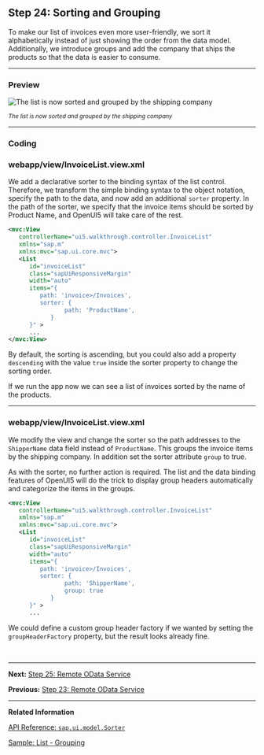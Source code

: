 ## Step 24: Sorting and Grouping

To make our list of invoices even more user-friendly, we sort it alphabetically instead of just showing the order from the data model. Additionally, we introduce groups and add the company that ships the products so that the data is easier to consume.

***

### Preview
  

![](https://sdk.openui5.org/docs/topics/loio33f71b44bb644d1fa2a0ab14f1fcc02a_LowRes.png "The list is now sorted and grouped by the shipping company")

<sup>*The list is now sorted and grouped by the shipping company*</sup>

***

### Coding


### webapp/view/InvoiceList.view.xml

We add a declarative sorter to the binding syntax of the list control. Therefore, we transform the simple binding syntax to the object notation, specify the path to the data, and now add an additional `sorter` property. In the path of the sorter, we specify that the invoice items should be sorted by Product Name, and OpenUI5 will take care of the rest. 

```xml
<mvc:View
   controllerName="ui5.walkthrough.controller.InvoiceList"
   xmlns="sap.m"
   xmlns:mvc="sap.ui.core.mvc">
   <List
      id="invoiceList"
      class="sapUiResponsiveMargin"
      width="auto"
      items="{
         path: 'invoice>/Invoices',
         sorter: {
				path: 'ProductName',
			}
      }" >
      ...
</mvc:View>
```

By default, the sorting is ascending, but you could also add a property `descending` with the value `true` inside the sorter property to change the sorting order.
  
If we run the app now we can see a list of invoices sorted by the name of the products.

***

### webapp/view/InvoiceList.view.xml

We modify the view and change the sorter so the path addresses to the `ShipperName` data field instead of `ProductName`. This groups the invoice items by the shipping company. In addition set the sorter attribute `group` to true.

As with the sorter, no further action is required. The list and the data binding features of OpenUI5 will do the trick to display group headers automatically and categorize the items in the groups.

```xml
<mvc:View
   controllerName="ui5.walkthrough.controller.InvoiceList"
   xmlns="sap.m"
   xmlns:mvc="sap.ui.core.mvc">
   <List
      id="invoiceList"
      class="sapUiResponsiveMargin"
      width="auto"
      items="{
         path: 'invoice>/Invoices',
         sorter: {
				path: 'ShipperName',
				group: true
			}
      }" >
      ...
```    
  
We could define a custom group header factory if we wanted by setting the `groupHeaderFactory` property, but the result looks already fine.

&nbsp; 
***

**Next:** [Step 25: Remote OData Service](../25/README.md "So far we have worked with local JSON data, but now we will access a real OData service to visualize remote data.")

**Previous:** [Step 23: Remote OData Service](../23/README.md "In this step, we add a search field for our product list and define a filter that represents the search term. When searching, the list is automatically updated to show only the items that match the search term.")

***

**Related Information**  

[API Reference: `sap.ui.model.Sorter`](https://sdk.openui5.org/#/api/sap.ui.model.Sorter)

[Sample: List - Grouping](https://sdk.openui5.org/#/entity/sap.m.List/sample/sap.m.sample.ListGrouping)